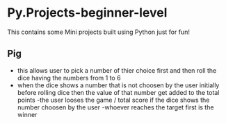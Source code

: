 # Py.Projects-beginner-level
This contains some Mini projects built using Python just for fun!
## Pig
- this allows user to pick a number of thier choice first and then roll the dice having the numbers from 1 to 6
- when the dice shows a number that is not choosen by the user initially before rolling dice then the value of that number get added to the total points 
-the user looses the game / total score  if the dice shows the number choosen by the user 
-whoever reaches the target first is the winner

